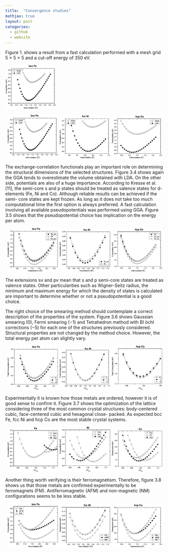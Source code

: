 ```yaml
---
title:  "Convergence studies"
mathjax: true
layout: post
categories:
  - github
  - website
---
```


Figure 1. shows a result from a fast calculation performed with a mesh grid 5 × 5 × 5 and a cut-off energy of 350 eV.

<img src="/assets/Bcc_Fe_LDA.eps" width="32%" />

<p align="center">
  <img src="/assets/Bcc_Fe_LDA.eps" width="32%" />
  <img src="/assets/Fcc_Ni_LDA.eps" width="32%" /> 
  <img src="/assets/Hcp_Co_LDA.eps" width="32%" /> 
</p>


The exchange-correlation functionals play an important role on determining the structural dimensions of the selected structures. Figure 3.4 shows again the GGA tends to overestimate the volume obtained with LDA. On the other side, potentials are also of a huge importance. According to Kresse et al. [11], the semi-core s and p states should be treated as valence states for d-elements (Fe, Ni and Co). Although reliable results can be achieved if the semi- core states are kept frozen. As long as it does not take too much computational time the first option is always preferred. A fast calculation involving all available pseudopotentials was performed using GGA. Figure 3.5 shows that the pseudopotential choice has implication on the energy per atom.

<p align="center">
  <img src="/assets/Fe_pseudo.eps" width="32%" />
  <img src="/assets/Ni_pseudo.eps" width="32%" /> 
  <img src="/assets/Co_pseudo.eps" width="32%" />
</p>


  
The extensions sv and pv mean that s and p semi-core states are treated as valence states. Other particularities such as Wigner-Seitz radius, the minimum and maximum energy for which the density of states is calculated are important to determine whether or not a pseudopotential is a good choice. 

The right choice of the smearing method should contemplate a correct description of the properties of the system. Figure 3.6 shows Gaussian smearing (0), Fermi smearing (−1) and Tetrahedron method with Bl ̈ochl corrections (−5) for each one of the structures previously considered. Structural properties are not changed by the method choice. However, the total energy per atom can slightly vary.  
  
<p align="center">
  <img src="/assets/Smear_bccFe_.eps" width="32%" />
  <img src="/assets/Smear_fccNi_.eps" width="32%" /> 
  <img src="/assets/Smear_hcpCo_.eps" width="32%" />
</p>



Experimentally it is known how those metals are ordered, however it is of good sense to confirm it. Figure 3.7 shows the optimization of the lattice considering three of the most common crystal structures: body-centered cubic, face-centered cubic and hexagonal close- packed. As expected bcc Fe, fcc Ni and hcp Co are the most stable crystal systems.  
  
<p align="center">
  <img src="/assets/Struct_Fe.eps" width="32%" />
  <img src="/assets/Struct_Ni.eps" width="32%" /> 
  <img src="/assets/Struct_Co.eps" width="32%" />
</p>


  
Another thing worth verifying is their ferromagnetism. Therefore, figure 3.8 shows us that those metals are confirmed experimentally to be ferromagnets (FM). Antiferromagnetic (AFM) and non-magnetic (NM) configurations seems to be less stable.
  


<p align="center">
  <img src="/assets/BccFe_M.eps" width="32%" />
  <img src="/assets/FccNi_M.eps" width="32%" /> 
  <img src="/assets/HcpCo_M.eps" width="32%" />
</p>

